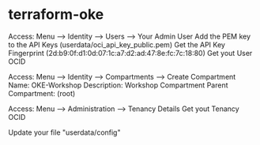 # terraform-oke

Access:
Menu --> Identity --> Users --> Your Admin User
Add the PEM key to the API Keys (userdata/oci_api_key_public.pem)
Get the API Key Fingerprint (2d:b9:0f:d1:0d:07:1c:a7:d2:ad:47:8e:fc:7c:18:80)
Get yout User OCID

Access:
Menu --> Identity --> Compartments --> Create Compartment
Name: OKE-Workshop
Description: Workshop Compartment
Parent Compartment: (root)

Access:
Menu --> Administration --> Tenancy Details
Get yout Tenancy OCID

Update your file "userdata/config"
